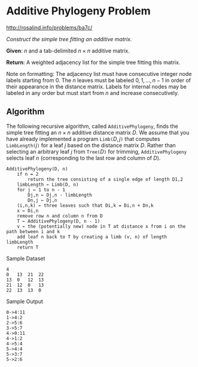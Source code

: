 # Additive Phylogeny Problem

http://rosalind.info/problems/ba7c/

*Construct the simple tree fitting an additive matrix.*

**Given**: $n$ and a tab-delimited $n \times n$ additive matrix.

**Return**: A weighted adjacency list for the simple tree fitting this matrix.

Note on formatting: The adjacency list must have consecutive integer node labels starting from $0$. The $n$ leaves must be labeled $0, 1, \dots, n-1$ in order of their appearance in the distance matrix. Labels for internal nodes may be labeled in any order but must start from $n$ and increase consecutively.

## Algorithm

The following recursive algorithm, called `AdditivePhylogeny`, finds the simple tree fitting an $n \times n$ additive distance matrix $D$. We assume that you have already implemented a program `Limb(`$D, j$`)` that computes `LimbLength(`$j$`)` for a leaf $j$ based on the distance matrix $D$. Rather than selecting an arbitrary leaf $j$ from `Tree(`$D$`)` for trimming, `AdditivePhylogeny` selects leaf $n$ (corresponding to the last row and column of $D$).

```
AdditivePhylogeny(D, n)
    if n = 2
        return the tree consisting of a single edge of length D1,2
    limbLength ← Limb(D, n)
    for j ← 1 to n - 1
        Dj,n ← Dj,n - limbLength
        Dn,j ← Dj,n
    (i,n,k) ← three leaves such that Di,k = Di,n + Dn,k
    x ← Di,n
    remove row n and column n from D
    T ← AdditivePhylogeny(D, n - 1)
    v ← the (potentially new) node in T at distance x from i on the path between i and k
    add leaf n back to T by creating a limb (v, n) of length limbLength
    return T
```

Sample Dataset
```
4
0   13  21  22
13  0   12  13
21  12  0   13
22  13  13  0
```
Sample Output
```
0->4:11
1->4:2
2->5:6
3->5:7
4->0:11
4->1:2
4->5:4
5->4:4
5->3:7
5->2:6
```